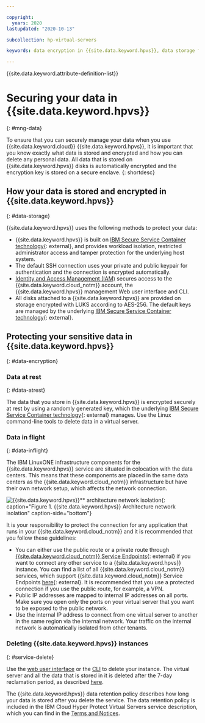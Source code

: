 ```yaml
---

copyright:
  years: 2020
lastupdated: "2020-10-13"

subcollection: hp-virtual-servers

keywords: data encryption in {{site.data.keyword.hpvs}}, data storage for {{site.data.keyword.hpvs}}, bring your own keys for {{site.data.keyword.hpvs}}, BYOK for{{site.data.keyword.hpvs}}, key management for {{site.data.keyword.hpvs}}, key encryption for {{site.data.keyword.hpvs}}, personal data in {{site.data.keyword.hpvs}}, data deletion for {{site.data.keyword.hpvs}}, data in {{site.data.keyword.hpvs}}, data security in {{site.data.keyword.hpvs}}

---
```



{{site.data.keyword.attribute-definition-list}}

# Securing your data in {{site.data.keyword.hpvs}}
{: #mng-data}

To ensure that you can securely manage your data when you use {{site.data.keyword.cloud}} {{site.data.keyword.hpvs}}, it is important that you know exactly what data is stored and encrypted and how you can delete any personal data. All data that is stored on {{site.data.keyword.hpvs}} disks is automatically encrypted and the encryption key is stored on a secure enclave.
{: shortdesc}


## How your data is stored and encrypted in {{site.data.keyword.hpvs}}
{: #data-storage}

{{site.data.keyword.hpvs}} uses the following methods to protect your data:

- {{site.data.keyword.hpvs}} is built on [IBM Secure Service Container technology](https://www.ibm.com/us-en/marketplace/secure-service-container){: external}, and provides workload isolation, restricted administrator access and tamper protection for the underlying host system.
- The default SSH connection uses your private and public keypair for authentication and the connection is encrypted automatically.
- [Identity and Access Management (IAM)](/docs/hp-virtual-servers?topic=hp-virtual-servers-iam-hpvs) secures access to the {{site.data.keyword.cloud_notm}} account, the {{site.data.keyword.hpvs}} management Web user interface and CLI.
- All disks attached to a {{site.data.keyword.hpvs}} are provided on storage encrypted with LUKS according to AES-256. The default keys are managed by the underlying [IBM Secure Service Container technology](https://www.ibm.com/us-en/marketplace/secure-service-container){: external}.

## Protecting your sensitive data in {{site.data.keyword.hpvs}}
{: #data-encryption}

### Data at rest
{: #data-atrest}

The data that you store in {{site.data.keyword.hpvs}} is encrypted securely at rest by using a randomly generated key, which the underlying [IBM Secure Service Container technology](https://www.ibm.com/us-en/marketplace/secure-service-container){: external} manages. Use the Linux command-line tools to delete data in a virtual server.

### Data in flight
{: #data-inflight}


The IBM LinuxONE infrastructure components for the {{site.data.keyword.hpvs}} service are situated in colocation with the data centers. This means that these components are placed in the same data centers as the {{site.data.keyword.cloud_notm}} infrastructure but have their own network setup, which affects the network connection.

![{{site.data.keyword.hpvs}}** architecture network isolation](image/hpvs_architecture-vs_network_overview.svg "{{site.data.keyword.hpvs}} architecture network isolation"){: caption="Figure 1. {{site.data.keyword.hpvs}} Architecture network isolation" caption-side="bottom"}


It is your responsibility to protect the connection for any application that runs in your {{site.data.keyword.cloud_notm}} and it is recommended that you follow these guidelines:
* You can either use the public route or a private route through [{{site.data.keyword.cloud_notm}} Service Endpoints](https://cloud.ibm.com/docs/account?topic=account-service-endpoints-overview){: external} if you want to connect any other service to a {{site.data.keyword.hpvs}} instance. You can find a list of all {{site.data.keyword.cloud_notm}} services, which support {{site.data.keyword.cloud_notm}} Service Endpoints [here](https://cloud.ibm.com/docs/account?topic=account-vrf-service-endpoint#use-service-endpoint){: external}. It is recommended that you use a protected connection if you use the public route, for example, a VPN.
* Public IP addresses are mapped to internal IP addresses on all ports. Make sure you open only the ports on your virtual server that you want to be exposed to the public network.
* Use the internal IP address to connect from one virtual server to another in the same region via the internal network. Your traffic on the internal network is automatically isolated from other tenants.

### Deleting {{site.data.keyword.hpvs}} instances
{: #service-delete}

Use the [web user interface](/docs/hp-virtual-servers?topic=hp-virtual-servers-remove_vs) or the [CLI](https://cloud.ibm.com/docs/hpvs-cli-plugin#hpvs-instance-delete) to delete your instance. The virtual server and all the data that is stored in it is deleted after the 7-day reclamation period, as described [here](/docs/hp-virtual-servers?topic=hp-virtual-servers-remove_vs).

The {{site.data.keyword.hpvs}} data retention policy describes how long your data is stored after you delete the service. The data retention policy is included in the IBM Cloud Hyper Protect Virtual Servers service description, which you can find in the [Terms and Notices](https://www-03.ibm.com/software/sla/sladb.nsf/sla/bm-8680-01).
